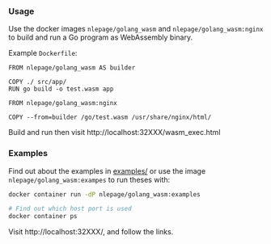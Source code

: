 ### Usage

Use the docker images `nlepage/golang_wasm` and `nlepage/golang_wasm:nginx` to build and run a Go program as WebAssembly binary.

Example `Dockerfile`:
```
FROM nlepage/golang_wasm AS builder

COPY ./ src/app/
RUN go build -o test.wasm app

FROM nlepage/golang_wasm:nginx

COPY --from=builder /go/test.wasm /usr/share/nginx/html/
```

Build and run then visit http://localhost:32XXX/wasm_exec.html

### Examples

Find out about the examples in [examples/](https://github.com/nlepage/golang-wasm/tree/master/examples) or use the image `nlepage/golang_wasm:exampes` to run theses with:

```sh
docker container run -dP nlepage/golang_wasm:examples

# Find out which host port is used
docker container ps
```

Visit http://localhost:32XXX/, and follow the links.
